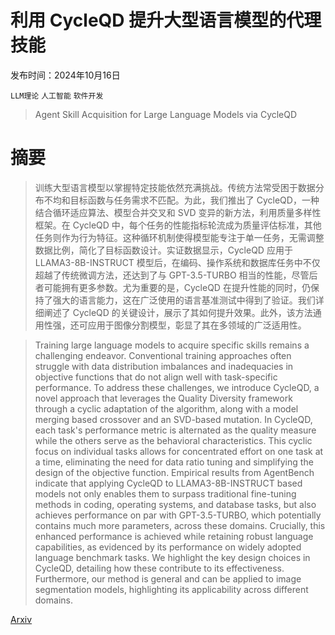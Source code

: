 # 利用 CycleQD 提升大型语言模型的代理技能

发布时间：2024年10月16日

`LLM理论` `人工智能` `软件开发`

> Agent Skill Acquisition for Large Language Models via CycleQD

# 摘要

> 训练大型语言模型以掌握特定技能依然充满挑战。传统方法常受困于数据分布不均和目标函数与任务需求不匹配。为此，我们推出了 CycleQD，一种结合循环适应算法、模型合并交叉和 SVD 变异的新方法，利用质量多样性框架。在 CycleQD 中，每个任务的性能指标轮流成为质量评估标准，其他任务则作为行为特征。这种循环机制使得模型能专注于单一任务，无需调整数据比例，简化了目标函数设计。实证数据显示，CycleQD 应用于 LLAMA3-8B-INSTRUCT 模型后，在编码、操作系统和数据库任务中不仅超越了传统微调方法，还达到了与 GPT-3.5-TURBO 相当的性能，尽管后者可能拥有更多参数。尤为重要的是，CycleQD 在提升性能的同时，仍保持了强大的语言能力，这在广泛使用的语言基准测试中得到了验证。我们详细阐述了 CycleQD 的关键设计，展示了其如何提升效果。此外，该方法通用性强，还可应用于图像分割模型，彰显了其在多领域的广泛适用性。

> Training large language models to acquire specific skills remains a challenging endeavor. Conventional training approaches often struggle with data distribution imbalances and inadequacies in objective functions that do not align well with task-specific performance. To address these challenges, we introduce CycleQD, a novel approach that leverages the Quality Diversity framework through a cyclic adaptation of the algorithm, along with a model merging based crossover and an SVD-based mutation. In CycleQD, each task's performance metric is alternated as the quality measure while the others serve as the behavioral characteristics. This cyclic focus on individual tasks allows for concentrated effort on one task at a time, eliminating the need for data ratio tuning and simplifying the design of the objective function. Empirical results from AgentBench indicate that applying CycleQD to LLAMA3-8B-INSTRUCT based models not only enables them to surpass traditional fine-tuning methods in coding, operating systems, and database tasks, but also achieves performance on par with GPT-3.5-TURBO, which potentially contains much more parameters, across these domains. Crucially, this enhanced performance is achieved while retaining robust language capabilities, as evidenced by its performance on widely adopted language benchmark tasks. We highlight the key design choices in CycleQD, detailing how these contribute to its effectiveness. Furthermore, our method is general and can be applied to image segmentation models, highlighting its applicability across different domains.

[Arxiv](https://arxiv.org/abs/2410.14735)